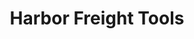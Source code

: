 ---
title: "Harbor Freight Tools"
url: /pittsburgh/harbor-freight-tools-campbells-run-road/
shop: hardware
---